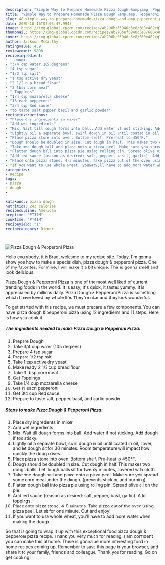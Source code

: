 ```yaml
---
description: "Simple Way to Prepare Homemade Pizza Dough &amp;amp; Pepperoni Pizza"
title: "Simple Way to Prepare Homemade Pizza Dough &amp;amp; Pepperoni Pizza"
slug: 48-simple-way-to-prepare-homemade-pizza-dough-and-amp-pepperoni-pizza
date: 2020-10-16T07:05:47.994Z
image: https://img-global.cpcdn.com/recipes/ab290bef5940c3e8/680x482cq70/pizza-dough-pepperoni-pizza-recipe-main-photo.jpg
thumbnail: https://img-global.cpcdn.com/recipes/ab290bef5940c3e8/680x482cq70/pizza-dough-pepperoni-pizza-recipe-main-photo.jpg
cover: https://img-global.cpcdn.com/recipes/ab290bef5940c3e8/680x482cq70/pizza-dough-pepperoni-pizza-recipe-main-photo.jpg
author: Jackson McCarthy
ratingvalue: 4.9
reviewcount: 9898
recipeingredient:
- " Dough"
- "3/4 cup water 105 degrees"
- "4 tsp sugar"
- "1/2 tsp salt"
- "1 tsp active dry yeast"
- "2 1/2 cup bread flour"
- "3 tbsp corn meal"
- " Toppings"
- "1/4 cup mozzarella cheese"
- "15 each pepperoni"
- "3/4 cup Red sauce"
- "to taste salt pepper basil and garlic powder"
recipeinstructions:
- "Place dry ingredients in mixer"
- "Add wet ingredients"
- "Mix. Wait till dough forms into ball. Add water if not sticking. Add dough if too sticky."
- "Lightly oil a separate bowl, swirl dough in oil until coated in oil, cover, and let dough sit for 30 minutes. Room temperature will impact how quickly the dough rises."
- "Place pizza stone into oven. Bottom shelf. Pre-heat to 450°F."
- "Dough should be doubled in size. Cut dough in half. This makes two dough balls. Let dough balls sit for twenty minutes, covered with cloth."
- "Take one dough ball and place onto a pizza peel. Make sure you spread some corn meal under the dough. (prevents sticking and burning)"
- "Flatten dough ball into pizza pie using rolling pin. Spread olive oil on the pie."
- "Add red sauce (season as desired: salt, pepper, basil, garlic). Add toppings."
- "Place onto pizza stone. 4-5 minutes. Take pizza out of the oven using pizza peel. Let sit for one minute. Cut and enjoy!"
- "If you want to use whole wheat, you&#39;ll have to add more water when making the dough."
categories:
- Recipe
tags:
- pizza
- dough
- 

katakunci: pizza dough  
nutrition: 243 calories
recipecuisine: American
preptime: "PT37M"
cooktime: "PT41M"
recipeyield: "1"
recipecategory: Dinner

---
```



![Pizza Dough &amp; Pepperoni Pizza](https://img-global.cpcdn.com/recipes/ab290bef5940c3e8/680x482cq70/pizza-dough-pepperoni-pizza-recipe-main-photo.jpg)

Hello everybody, it is Brad, welcome to my recipe site. Today, I'm gonna show you how to make a special dish, pizza dough &amp; pepperoni pizza. One of my favorites. For mine, I will make it a bit unique. This is gonna smell and look delicious.

Pizza Dough &amp; Pepperoni Pizza is one of the most well liked of current trending foods in the world. It is easy, it's quick, it tastes yummy. It is appreciated by millions daily. Pizza Dough &amp; Pepperoni Pizza is something which I have loved my whole life. They're nice and they look wonderful.




To get started with this recipe, we must prepare a few components. You can have pizza dough &amp; pepperoni pizza using 12 ingredients and 11 steps. Here is how you cook it.

<!--inarticleads1-->

##### The ingredients needed to make Pizza Dough &amp; Pepperoni Pizza:

1. Prepare  Dough
1. Take 3/4 cup water (105 degrees)
1. Prepare 4 tsp sugar
1. Prepare 1/2 tsp salt
1. Take 1 tsp active dry yeast
1. Make ready 2 1/2 cup bread flour
1. Take 3 tbsp corn meal
1. Get  Toppings
1. Take 1/4 cup mozzarella cheese
1. Get 15 each pepperoni
1. Get 3/4 cup Red sauce
1. Prepare to taste salt, pepper, basil, and garlic powder




<!--inarticleads2-->

##### Steps to make Pizza Dough &amp; Pepperoni Pizza:

1. Place dry ingredients in mixer
1. Add wet ingredients
1. Mix. Wait till dough forms into ball. Add water if not sticking. Add dough if too sticky.
1. Lightly oil a separate bowl, swirl dough in oil until coated in oil, cover, and let dough sit for 30 minutes. Room temperature will impact how quickly the dough rises.
1. Place pizza stone into oven. Bottom shelf. Pre-heat to 450°F.
1. Dough should be doubled in size. Cut dough in half. This makes two dough balls. Let dough balls sit for twenty minutes, covered with cloth.
1. Take one dough ball and place onto a pizza peel. Make sure you spread some corn meal under the dough. (prevents sticking and burning)
1. Flatten dough ball into pizza pie using rolling pin. Spread olive oil on the pie.
1. Add red sauce (season as desired: salt, pepper, basil, garlic). Add toppings.
1. Place onto pizza stone. 4-5 minutes. Take pizza out of the oven using pizza peel. Let sit for one minute. Cut and enjoy!
1. If you want to use whole wheat, you&#39;ll have to add more water when making the dough.




So that is going to wrap it up with this exceptional food pizza dough &amp; pepperoni pizza recipe. Thank you very much for reading. I am confident you can make this at home. There is gonna be more interesting food in home recipes coming up. Remember to save this page in your browser, and share it to your family, friends and colleague. Thank you for reading. Go on get cooking!

